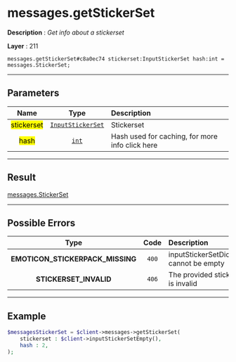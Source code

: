 # messages.getStickerSet

**Description** : *Get info about a stickerset*

**Layer** : 211

```tl
messages.getStickerSet#c8a0ec74 stickerset:InputStickerSet hash:int = messages.StickerSet;
```

---

## Parameters

| Name | Type | Description |
| :---: | :---: | :--- |
| <mark>stickerset</mark> | [`InputStickerSet`](type/InputStickerSet) | Stickerset |
| <mark>hash</mark> | [`int`](type/int) | Hash used for caching, for more info click here |

---

## Result

[messages.StickerSet](type/messages.StickerSet)

---

## Possible Errors

| Type | Code | Description |
| :---: | :---: | :--- |
| **EMOTICON_STICKERPACK_MISSING** | `400` | inputStickerSetDice.emoji cannot be empty |
| **STICKERSET_INVALID** | `406` | The provided sticker set is invalid |

---

## Example

```php
$messagesStickerSet = $client->messages->getStickerSet(
	stickerset : $client->inputStickerSetEmpty(),
	hash : 2,
);
```